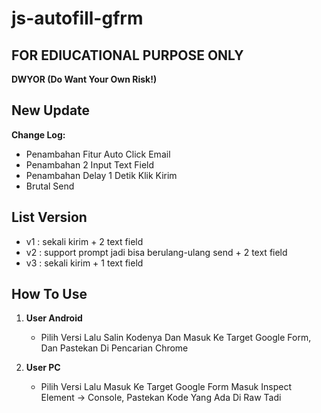 # js-autofill-gfrm

## FOR EDIUCATIONAL PURPOSE ONLY
**DWYOR (Do Want Your Own Risk!)**

## New Update
**Change Log:**
   - Penambahan Fitur Auto Click Email
   - Penambahan 2 Input Text Field
   - Penambahan Delay 1 Detik Klik Kirim
   - Brutal Send

## List Version
   - v1 : sekali kirim + 2 text field
   - v2 : support prompt jadi bisa berulang-ulang send + 2 text field
   - v3 : sekali kirim + 1 text field

## How To Use
1. **User Android**
   - Pilih Versi Lalu Salin Kodenya Dan Masuk Ke Target Google Form, Dan Pastekan Di Pencarian Chrome

2. **User PC**
   - Pilih Versi Lalu Masuk Ke Target Google Form Masuk Inspect Element -> Console, Pastekan Kode Yang Ada Di Raw Tadi
